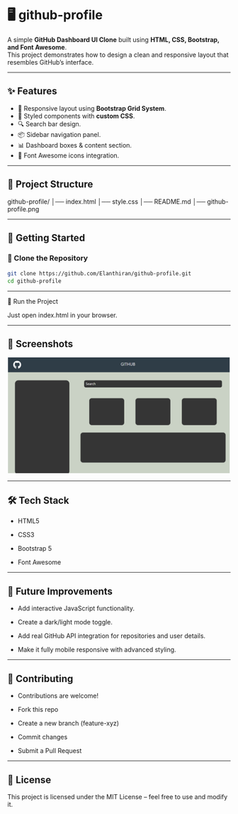 # 🖥️ github-profile

A simple **GitHub Dashboard UI Clone** built using **HTML, CSS, Bootstrap, and Font Awesome**.  
This project demonstrates how to design a clean and responsive layout that resembles GitHub’s interface.

---

## ✨ Features
- 📌 Responsive layout using **Bootstrap Grid System**.  
- 🎨 Styled components with **custom CSS**.  
- 🔍 Search bar design.  
- 📦 Sidebar navigation panel.  
- 📊 Dashboard boxes & content section.  
- 🎯 Font Awesome icons integration.  

---

## 📂 Project Structure
github-profile/
│── index.html
│── style.css
│── README.md
│── github-profile.png

---

## 🚀 Getting Started

### 🔹 Clone the Repository
```bash
git clone https://github.com/Elanthiran/github-profile.git
cd github-profile
```
---

🔹 Run the Project

Just open index.html in your browser.

---


## 📸 Screenshots

![github-profile](./github-profilr.png)

---

## 🛠️ Tech Stack
- HTML5

- CSS3

- Bootstrap 5

- Font Awesome
---

## 🚧 Future Improvements

 - Add interactive JavaScript functionality.

 - Create a dark/light mode toggle.

 - Add real GitHub API integration for repositories and user details.

 - Make it fully mobile responsive with advanced styling.

---

## 🤝 Contributing

- Contributions are welcome!

- Fork this repo

- Create a new branch (feature-xyz)

- Commit changes

- Submit a Pull Request

--- 

## 📜 License

This project is licensed under the MIT License – feel free to use and modify it.

